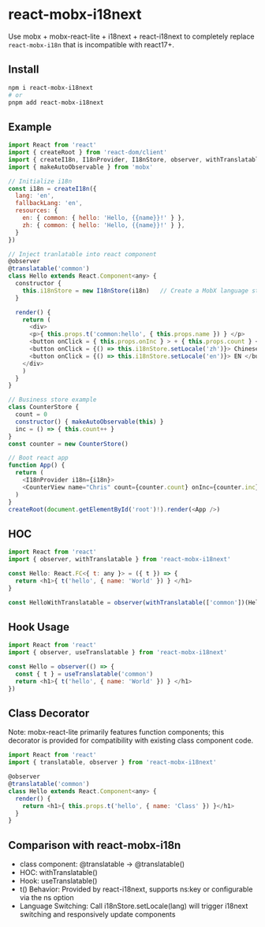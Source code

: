# react-mobx-i18next

Use mobx + mobx-react-lite + i18next + react-i18next to completely replace `react-mobx-i18n` that is incompatible with react17+.

## Install

```bash
npm i react-mobx-i18next
# or
pnpm add react-mobx-i18next
```

## Example
```javascript
import React from 'react'
import { createRoot } from 'react-dom/client'
import { createI18n, I18nProvider, I18nStore, observer, withTranslatable } from 'react-mobx-i18next'
import { makeAutoObservable } from 'mobx'

// Initialize i18n
const i18n = createI18n({ 
  lang: 'en', 
  fallbackLang: 'en', 
  resources: {
    en: { common: { hello: 'Hello, {{name}}!' } },
    zh: { common: { hello: 'Hello, {{name}}!' } },
  }
})

// Inject tranlatable into react component
@observer
@translatable('common')
class Hello extends React.Component<any> {
  constructor {
    this.i18nStore = new I18nStore(i18n)   // Create a MobX language store
  }

  render() {
    return (
      <div> 
      <p>{ this.props.t('common:hello', { this.props.name }) } </p> 
      <button onClick = { this.props.onInc } > + { this.props.count } </button> 
      <button onClick = {() => this.i18nStore.setLocale('zh')}> Chinese </button>
      <button onClick = {() => this.i18nStore.setLocale('en')}> EN </button> 
    </div> 
    )
  }
}

// Business store example
class CounterStore {
  count = 0
  constructor() { makeAutoObservable(this) }
  inc = () => { this.count++ }
}
const counter = new CounterStore()

// Boot react app
function App() { 
  return ( 
    <I18nProvider i18n={i18n}> 
    <CounterView name="Chris" count={counter.count} onInc={counter.inc} /> </I18nProvider>
  )
}
createRoot(document.getElementById('root')!).render(<App />)
```


## HOC
```javascript
import React from 'react'
import { observer, withTranslatable } from 'react-mobx-i18next'

const Hello: React.FC<{ t: any }> = ({ t }) => {
  return <h1>{ t('hello', { name: 'World' }) } </h1>
}

const HelloWithTranslatable = observer(withTranslatable(['common'])(Hello)
```

## Hook Usage
```javascript
import React from 'react'
import { observer, useTranslatable } from 'react-mobx-i18next'

const Hello = observer(() => {
  const { t } = useTranslatable('common')
  return <h1>{ t('hello', { name: 'World' }) } </h1>
})
```

## Class Decorator
Note: mobx-react-lite primarily features function components; this decorator is provided for compatibility with existing class component code.

```javascript
import React from 'react'
import { translatable, observer } from 'react-mobx-i18next'

@observer
@translatable('common')
class Hello extends React.Component<any> {
  render() {
    return <h1>{ this.props.t('hello', { name: 'Class' }) }</h1>
  }
}
```

## Comparison with react-mobx-i18n
* class component: @translatable → @translatable()
* HOC: withTranslatable()
* Hook: useTranslatable()
* t() Behavior: Provided by react-i18next, supports ns:key or configurable via the ns option
* Language Switching: Call i18nStore.setLocale(lang) will trigger i18next switching and responsively update components